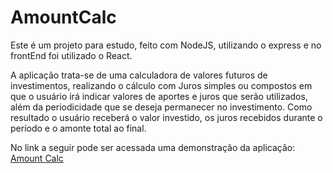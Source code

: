 # AmountCalc

Este é um projeto para estudo, feito com NodeJS, utilizando o express e no frontEnd foi utilizado o React.

A aplicação trata-se de uma calculadora de valores futuros de investimentos, realizando o cálculo com Juros simples ou compostos 
em que o usuário irá indicar valores de aportes e juros que serão utilizados, além da periodicidade que se deseja permanecer no 
investimento. Como resultado o usuário receberá o valor investido, os juros recebidos durante o período e o amonte total ao final.

No link a seguir pode ser acessada uma demonstração da aplicação:
<a href="https://amountcalc-frontend.herokuapp.com/">Amount Calc</a>
